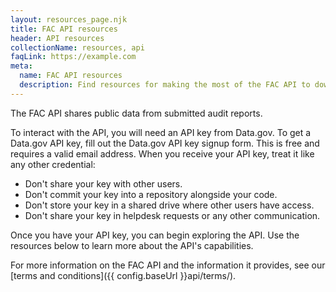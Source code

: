```yaml
---
layout: resources_page.njk
title: FAC API resources
header: API resources
collectionName: resources, api
faqLink: https://example.com
meta:
  name: FAC API resources
  description: Find resources for making the most of the FAC API to download single audit data.
---
```


The FAC API shares public data from submitted audit reports.

To interact with the API, you will need an API key from Data.gov. To get a Data.gov API key, fill out the Data.gov API key signup form. This is free and requires a valid email address. When you receive your API key, treat it like any other credential:

- Don't share your key with other users.
- Don't commit your key into a repository alongside your code.
- Don't store your key in a shared drive where other users have access.
- Don't share your key in helpdesk requests or any other communication.

Once you have your API key, you can begin exploring the API. Use the resources below to learn more about the API's capabilities.

For more information on the FAC API and the information it provides, see our [terms and conditions]({{ config.baseUrl }}api/terms/).

